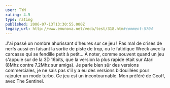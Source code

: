```yaml
---
user: TYM
rating: 4.5
type: rating
published: 2006-07-13T13:30:55.000Z
legacy_url: http://www.emunova.net/veda/test/318.htm#comment-5704
---
```

J'ai passé un nombre ahurissant d'heures sur ce jeu ! Pas mal de crises de nerfs aussi en faisant la sortie de piste de trop, ou le fatidique Wreck avec la carcasse qui se fendille petit à petit...
À noter, comme souvent quand un jeu s'appuie sur de la 3D 16bits, que la version la plus rapide était sur Atari (8Mhz contre 7.2Mhz sur amiga). Je parle bien sûr des versions commerciales, je ne sais pas s'il y a eu des versions bidouillées pour rajouter un mode turbo.
Ce jeu est un incontournable. Mon préféré de Geoff, avec The Sentinel.